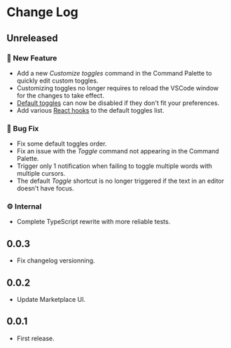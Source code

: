 # Change Log

## Unreleased

### 🚀 New Feature

- Add a new _Customize toggles_ command in the Command Palette to quickly edit custom toggles.
- Customizing toggles no longer requires to reload the VSCode window for the changes to take effect.
- [Default toggles](https://raw.githubusercontent.com/HiDeoo/toggler-vscode/master/src/defaults.json) can now be disabled if they don't fit your preferences.
- Add various [React hooks](https://reactjs.org/docs/hooks-reference.html) to the default toggles list.

### 🐛 Bug Fix

- Fix some default toggles order.
- Fix an issue with the _Toggle_ command not appearing in the Command Palette.
- Trigger only 1 notification when failing to toggle multiple words with multiple cursors.
- The default _Toggle_ shortcut is no longer triggered if the text in an editor doesn't have focus.

### ⚙️ Internal

- Complete TypeScript rewrite with more reliable tests.

## 0.0.3

- Fix changelog versionning.

## 0.0.2

- Update Marketplace UI.

## 0.0.1

- First release.
